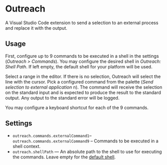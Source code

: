 # Outreach

A Visual Studio Code extension to send a selection to an external process and
replace it with the output.

## Usage

First, configure up to 9 commands to be executed in a shell in the settings
(_Outreach > Commands_). You may configure the desired shell in _Outreach:
Shell Path_. If left empty, the default shell for your platform will be used.

Select a range in the editor. If there is no selection, Outreach will select
the line with the cursor. Pick a configured command from the palette (_Send
selection to external application_ n). The command will receive the selection
on the standard input and is expected to produce the result to the standard
output. Any output to the standard error will be logged.

You may configure a keyboard shortcut for each of the 9 commands.

## Settings

* `outreach.commands.externalCommand1`–`outreach.commands.externalCommand9` –
  Commands to be executed in a shell context.
* `outreach.shellPath` — An absolute path to the shell to use for executing
  the commands. Leave empty for the [default
  shell](https://nodejs.org/api/child_process.html#child_processspawncommand-args-options).

